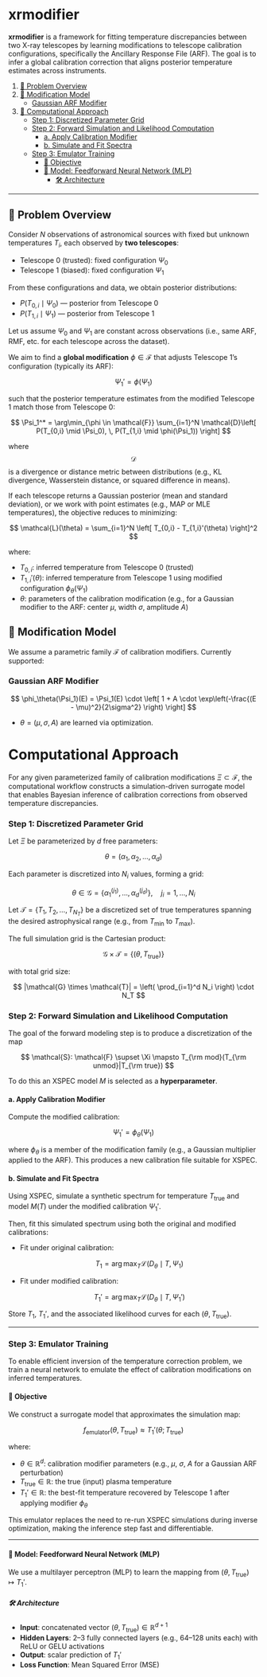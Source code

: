 # xrmodifier

**xrmodifier** is a framework for fitting temperature discrepancies between two X-ray telescopes by learning modifications to telescope calibration configurations, specifically the Ancillary Response File (ARF). The goal is to infer a global calibration correction that aligns posterior temperature estimates across instruments.

1. [🧭 Problem Overview](#-problem-overview)  
2. [🔧 Modification Model](#-modification-model)  
   - [Gaussian ARF Modifier](#gaussian-arf-modifier)  
3. [🧮 Computational Approach](#computational-approach)  
   - [Step 1: Discretized Parameter Grid](#step-1-discretized-parameter-grid)  
   - [Step 2: Forward Simulation and Likelihood Computation](#step-2-forward-simulation-and-likelihood-computation)  
     - [a. Apply Calibration Modifier](#a-apply-calibration-modifier)  
     - [b. Simulate and Fit Spectra](#b-simulate-and-fit-spectra)  
   - [Step 3: Emulator Training](#step-3-emulator-training)  
     - [📌 Objective](#-objective)  
     - [🧠 Model: Feedforward Neural Network (MLP)](#-model-feedforward-neural-network-mlp)  
       - [🛠 Architecture](#-architecture)  

---

## 🧭 Problem Overview

Consider $N$ observations of astronomical sources with fixed but unknown temperatures $T_i$, each observed by **two telescopes**:

- Telescope 0 (trusted): fixed configuration $\Psi_0$
- Telescope 1 (biased): fixed configuration $\Psi_1$

From these configurations and data, we obtain posterior distributions:

- $P(T_{0,i} \mid \Psi_0)$ — posterior from Telescope 0  
- $P(T_{1,i} \mid \Psi_1)$ — posterior from Telescope 1

Let us assume $\Psi_0$ and $\Psi_1$ are constant across observations (i.e., same ARF, RMF, etc. for each telescope across the dataset).


We aim to find a **global modification** $\phi \in \mathcal{F}$ that adjusts Telescope 1’s configuration (typically its ARF):

$$
\Psi_1' = \phi(\Psi_1)
$$

such that the posterior temperature estimates from the modified Telescope 1 match those from Telescope 0:

$$
\Psi_1^* = \arg\min_{\phi \in \mathcal{F}} \sum_{i=1}^N \mathcal{D}\left[ P(T_{0,i} \mid \Psi_0), \, P(T_{1,i} \mid \phi(\Psi_1)) \right]
$$

where $$\mathcal{D}$$ is a divergence or distance metric between distributions (e.g., KL divergence, Wasserstein distance, or squared difference in means).

If each telescope returns a Gaussian posterior (mean and standard deviation), or we work with point estimates (e.g., MAP or MLE temperatures), the objective reduces to minimizing:

$$
\mathcal{L}(\theta) = \sum_{i=1}^N \left[ T_{0,i} - T_{1,i}'(\theta) \right]^2
$$

where:

- $T_{0,i}$: inferred temperature from Telescope 0 (trusted)
- $T_{1,i}'(\theta)$: inferred temperature from Telescope 1 using modified configuration $\phi_\theta(\Psi_1)$
- $\theta$: parameters of the calibration modification (e.g., for a Gaussian modifier to the ARF: center $\mu$, width $\sigma$, amplitude $A$)

## 🔧 Modification Model

We assume a parametric family $\mathcal{F}$ of calibration modifiers. Currently supported:

### Gaussian ARF Modifier

$$
\phi_\theta(\Psi_1)(E) = \Psi_1(E) \cdot \left[ 1 + A \cdot \exp\left(-\frac{(E - \mu)^2}{2\sigma^2} \right) \right]
$$

- $\theta = (\mu, \sigma, A)$ are learned via optimization.

# Computational Approach

For any given parameterized family of calibration modifications $\Xi \subset \mathcal{F}$, the computational workflow constructs a simulation-driven surrogate model that enables Bayesian inference of calibration corrections from observed temperature discrepancies.

### Step 1: Discretized Parameter Grid

Let $\Xi$ be parameterized by $d$ free parameters:

$$
\theta = (\alpha_1, \alpha_2, \ldots, \alpha_d)
$$

Each parameter is discretized into $N_i$ values, forming a grid:

$$
\theta \in \mathcal{G} = \{ \alpha_1^{(j_1)}, \ldots, \alpha_d^{(j_d)} \}, \quad j_i = 1, \ldots, N_i
$$

Let $\mathcal{T} = \{T_1, T_2, \ldots, T_{N_T} \}$ be a discretized set of true temperatures spanning the desired astrophysical range (e.g., from $T_{\min}$ to $T_{\max}$).

The full simulation grid is the Cartesian product:

$$
\mathcal{G} \times \mathcal{T} = \{ (\theta, T_{\text{true}}) \}
$$

with total grid size:

$$
|\mathcal{G} \times \mathcal{T}| = \left( \prod_{i=1}^d N_i \right) \cdot N_T
$$

### Step 2: Forward Simulation and Likelihood Computation

The goal of the forward modeling step is to produce a discretization of the map 

$$
\mathcal{S}: \mathcal{F} \supset \Xi \mapsto T_{\rm mod}(T_{\rm unmod}|T_{\rm true})
$$

To do this an XSPEC model $M$ is selected as a **hyperparameter**.

#### a. Apply Calibration Modifier

Compute the modified calibration:

$$
\Psi_1' = \phi_\theta(\Psi_1)
$$

where $\phi_\theta$ is a member of the modification family (e.g., a Gaussian multiplier applied to the ARF). This produces a new calibration file suitable for XSPEC.

#### b. Simulate and Fit Spectra

Using XSPEC, simulate a synthetic spectrum for temperature $T_{\text{true}}$ and model $M(T)$ under the modified calibration $\Psi_1'$.

Then, fit this simulated spectrum using both the original and modified calibrations:

- Fit under original calibration:
  
  $$T_1 = \arg\max_T \mathcal{L}(D_\theta \mid T, \Psi_1)
  $$

- Fit under modified calibration:
  
  $$T_1' = \arg\max_T \mathcal{L}(D_\theta \mid T, \Psi_1')
  $$

Store $T_1$, $T_1'$, and the associated likelihood curves for each $(\theta, T_{\text{true}})$.

---

### Step 3: Emulator Training

To enable efficient inversion of the temperature correction problem, we train a neural network to emulate the effect of calibration modifications on inferred temperatures.

#### 📌 Objective

We construct a surrogate model that approximates the simulation map:

$$
f_{\text{emulator}}(\theta, T_{\text{true}}) \approx T_1'(\theta; T_{\text{true}})
$$

where:

- $\theta \in \mathbb{R}^d$: calibration modifier parameters (e.g., $\mu$, $\sigma$, $A$ for a Gaussian ARF perturbation)
- $T_{\text{true}} \in \mathbb{R}$: the true (input) plasma temperature
- $T_1' \in \mathbb{R}$: the best-fit temperature recovered by Telescope 1 after applying modifier $\phi_\theta$

This emulator replaces the need to re-run XSPEC simulations during inverse optimization, making the inference step fast and differentiable.

---

#### 🧠 Model: Feedforward Neural Network (MLP)

We use a multilayer perceptron (MLP) to learn the mapping from $(\theta, T_{\text{true}}) \mapsto T_1'$.

##### 🛠 Architecture

- **Input**: concatenated vector $(\theta, T_{\text{true}}) \in \mathbb{R}^{d+1}$
- **Hidden Layers**: 2–3 fully connected layers (e.g., 64–128 units each) with ReLU or GELU activations
- **Output**: scalar prediction of $T_1'$
- **Loss Function**: Mean Squared Error (MSE)

